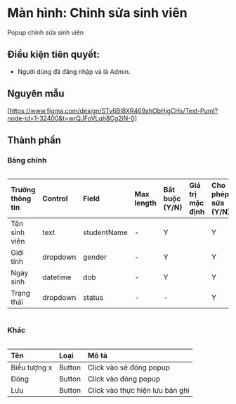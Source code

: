 # Màn hình: Chỉnh sửa sinh viên
Popup chỉnh sửa sinh viên

## Điều kiện tiên quyết:

- Người dùng đã đăng nhập và là Admin.

## Nguyên mẫu
[https://www.figma.com/design/STv6BI8XR469xhObHjgCHs/Test-Puml?node-id=1-32400&t=wrQJFoVLqh8Cg2iN-0]

## Thành phần

### Bảng chính

<div style="overflow-x:auto">

| Trường thông tin | Control  | Field       | Max length | Bắt buộc (Y/N) | Giá trị mặc định | Cho phép sửa (Y/N) | Mô tả |
| :--------------- | :------- | :---------- | :--------- | :------------- | :--------------- | :----------------- | :---- |
| Tên sinh viên    | text     | studentName | -          | Y              |                  | Y                  |       |
| Giới tính        | dropdown | gender      | -          | Y              |                  | Y                  |       |
| Ngày sinh        | datetime | dob         | -          | Y              |                  | Y                  |       |
| Trạng thái       | dropdown | status      | -          | -              |                  | Y                  |       |


</div>

### Khác

<div style="overflow-x:auto">

| Tên          | Loại   | Mô tả                           |
| :----------- | :----- | :------------------------------ |
| Biểu tượng x | Button | Click vào sẽ đóng popup         |
| Đóng         | Button | Click vào đóng popup            |
| Lưu          | Button | Click vào thực hiện lưu bản ghi |

</div>

